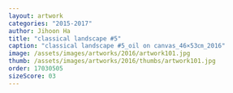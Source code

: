 ```yaml
---
layout: artwork
categories: "2015-2017"
author: Jihoon Ha
title: "classical landscape #5"
caption: "classical landscape #5_oil on canvas_46×53㎝_2016"
image: /assets/images/artworks/2016/artwork101.jpg
thumb: /assets/images/artworks/2016/thumbs/artwork101.jpg
order: 17030505
sizeScore: 03
---
```

